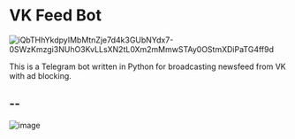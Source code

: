 # VK Feed Bot

![iQbTHhYkdpyIMbMtnZje7d4k3GUbNYdx7-0SWzKmzgi3NUhO3KvLLsXN2tL0Xm2mMmwSTAy0OStmXDiPaTG4ff9d](https://user-images.githubusercontent.com/76232618/205310255-a663fdfd-1ee7-46e1-a8d6-1169d836c94d.jpg)

This is a Telegram bot written in Python for broadcasting newsfeed from VK with ad blocking.

-- 
-- 

![image](https://user-images.githubusercontent.com/76232618/205313200-51362f08-07f2-43f7-90e1-90ab5abf3c9c.png)

